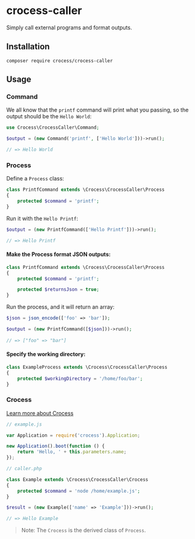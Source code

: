 # crocess-caller

Simply call external programs and format outputs.

## Installation

    composer require crocess/crocess-caller

## Usage

### Command

We all know that the `printf` command will print what you passing,
so the output should be the `Hello World`:

~~~php
use Crocess\CrocessCaller\Command;

$output = (new Command('printf', ['Hello World']))->run();

// => Hello World
~~~

### Process

Define a `Process` class:

~~~php
class PrintfCommand extends \Crocess\CrocessCaller\Process
{
    protected $command = 'printf';
}
~~~

Run it with the `Hello Printf`:

~~~php
$output = (new PrintfCommand(['Hello Printf']))->run();

// => Hello Printf
~~~

#### Make the Process format JSON outputs:

~~~php
class PrintfCommand extends \Crocess\CrocessCaller\Process
{
    protected $command = 'printf';

    protected $returnsJson = true;
}
~~~

Run the process, and it will return an array:

~~~php
$json = json_encode(['foo' => 'bar']);

$output = (new PrintfCommand([$json]))->run();
 
// => ["foo" => "bar"]
~~~

#### Specify the working directory:

~~~php
class ExampleProcess extends \Crocess\CrocessCaller\Process
{
    protected $workingDirectory = '/home/foo/bar';
}
~~~

### Crocess

[Learn more about Crocess](https://github.com/crocess/crocess)

~~~js
// example.js

var Application = require('crocess').Application;

new Application().boot(function () {
    return 'Hello, ' + this.parameters.name;
});
~~~

~~~php
// caller.php

class Example extends \Crocess\CrocessCaller\Crocess
{
    protected $command = 'node /home/example.js';
}

$result = (new Example(['name' => 'Example']))->run();

// => Hello Example
~~~

> Note: The `Crocess` is the derived class of `Process`.
